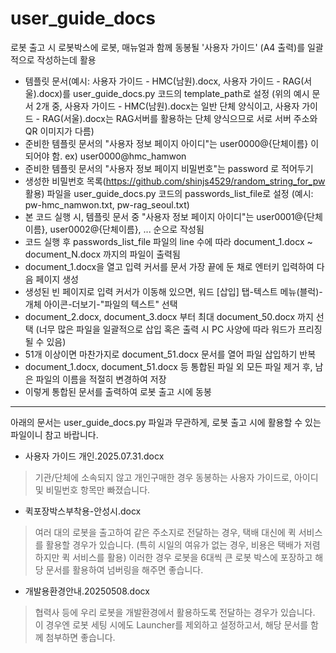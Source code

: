 # user_guide_docs
로봇 출고 시 로봇박스에 로봇, 매뉴얼과 함께 동봉될 '사용자 가이드' (A4 출력)를 일괄적으로 작성하는데 활용

* 템플릿 문서(예시: 사용자 가이드 - HMC(남원).docx, 사용자 가이드 - RAG(서울).docx)를 user_guide_docs.py 코드의 template_path로 설정
(위의 예시 문서 2개 중, 사용자 가이드 - HMC(남원).docx는 일반 단체 양식이고,
사용자 가이드 - RAG(서울).docx는 RAG서버를 활용하는 단체 양식으므로 서로 서버 주소와 QR 이미지가 다름)
* 준비한 템플릿 문서의 "사용자 정보 페이지 아이디"는 user0000@{단체이름} 이 되어야 함. ex) user0000@hmc_hamwon
* 준비한 템플릿 문서의 "사용자 정보 페이지 비밀번호"는 password 로 적어두기
* 생성한 비밀번호 목록(https://github.com/shinjs4529/random_string_for_pw 활용) 파일을 user_guide_docs.py 코드의 passwords_list_file로 설정
(예시: pw-hmc_namwon.txt, pw-rag_seoul.txt)
* 본 코드 실행 시, 템플릿 문서 중 "사용자 정보 페이지 아이디"는 user0001@{단체이름}, user0002@{단체이름}, ... 순으로 작성됨
* 코드 실행 후 passwords_list_file 파일의 line 수에 따라 document_1.docx ~ document_N.docx 까지의 파일이 출력됨
* document_1.docx을 열고 입력 커서를 문서 가장 끝에 둔 채로 엔터키 입력하여 다음 페이지 생성
* 생성된 빈 페이지로 입력 커서가 이동해 있으면, 워드 [삽입] 탭-텍스트 메뉴(블럭)-개체 아이콘-더보기-"파일의 텍스트" 선택
* document_2.docx, document_3.docx 부터 최대 document_50.docx 까지 선택
(너무 많은 파일을 일괄적으로 삽입 혹은 출력 시 PC 사양에 따라 워드가 프리징 될 수 있음)
* 51개 이상이면 마찬가지로 document_51.docx 문서를 열어 파일 삽입하기 반복
* document_1.docx, document_51.docx 등 통합된 파일 외 모든 파일 제거 후, 남은 파일의 이름을 적절히 변경하여 저장
* 이렇게 통합된 문서를 출력하여 로봇 출고 시에 동봉
-----------------------
아래의 문서는 user_guide_docs.py 파일과 무관하게, 로봇 출고 시에 활용할 수 있는 파일이니 참고 바랍니다.
* 사용자 가이드 개인.2025.07.31.docx
> 기관/단체에 소속되지 않고 개인구매한 경우 동봉하는 사용자 가이드로, 아이디 및 비밀번호 항목만 빠졌습니다.
* 퀵포장박스부착용-안성시.docx
> 여러 대의 로봇을 출고하여 같은 주소지로 전달하는 경우, 택배 대신에 퀵 서비스를 활용할 경우가 있습니다. (특히 시일의 여유가 없는 경우, 비용은 택배가 저렴하지만 퀵 서비스를 활용) 이러한 경우 로봇을 6대씩 큰 로봇 박스에 포장하고 해당 문서를 활용하여 넘버링을 해주면 좋습니다.
* 개발용환경안내.20250508.docx
> 협력사 등에 우리 로봇을 개발환경에서 활용하도록 전달하는 경우가 있습니다. 이 경우엔 로봇 세팅 시에도 Launcher를 제외하고 설정하고서, 해당 문서를 함께 첨부하면 좋습니다.
